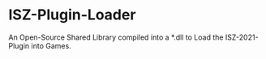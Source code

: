 # ISZ-Plugin-Loader
An Open-Source Shared Library compiled into a *.dll to Load the ISZ-2021-Plugin into Games.
